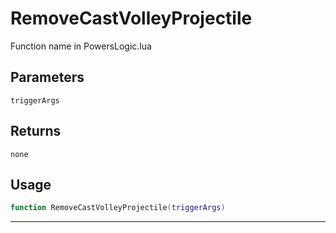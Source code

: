 # RemoveCastVolleyProjectile
Function name in PowersLogic.lua
## Parameters
`triggerArgs`
## Returns
`none`
## Usage
```lua
function RemoveCastVolleyProjectile(triggerArgs)
```
---
